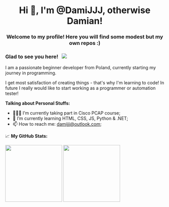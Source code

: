 <h1 align="center">Hi 👋, I'm @DamiJJJ, otherwise Damian!</h1>
<h3 align="center">Welcome to my profile! Here you will find some modest but my own repos :)</h3>

### Glad to see you here! &nbsp; ![](https://visitor-badge.glitch.me/badge?page_id=DamiJJJ.DamiJJJ)

I am a passionate beginner developer from Poland, currently starting my journey in programming.

I get most satisfaction of creating things - that's why I'm learning to code! In future I really would like to start working as a programmer or automation tester!

**Talking about Personal Stuffs:**

- 👨🏻‍💻 I’m currently taking part in Cisco PCAP course;
- 🚀 I’m currently learning HTML, CSS, JS, Python & .NET;
- 📫 How to reach me: damijjj@outlook.com;

📈 **My GitHub Stats:**

<p>
  <img height="180em" src="https://github-readme-stats.vercel.app/api?username=DamiJJJ&show_icons=true&hide_border=true&&count_private=true&include_all_commits=true&theme=tokyonight"/>
  <img height="180em" src="https://github-readme-stats.vercel.app/api/top-langs/?username=DamiJJJ&layout=compact&theme=tokyonight&hide_border=True"/>
<p>
